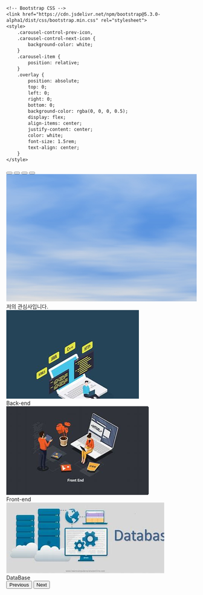 <!DOCTYPE html>
<html lang="ko">
<head>
    <meta charset="UTF-8">
    <meta name="viewport" content="width=device-width, initial-scale=1.0">
    <title>My Hugo Site</title>

    <!-- Bootstrap CSS -->
    <link href="https://cdn.jsdelivr.net/npm/bootstrap@5.3.0-alpha1/dist/css/bootstrap.min.css" rel="stylesheet">
    <style>
        .carousel-control-prev-icon,
        .carousel-control-next-icon {
            background-color: white; 
        }
        .carousel-item {
            position: relative;
        }
        .overlay {
            position: absolute;
            top: 0;
            left: 0;
            right: 0;
            bottom: 0;
            background-color: rgba(0, 0, 0, 0.5);
            display: flex;
            align-items: center;
            justify-content: center;
            color: white;
            font-size: 1.5rem; 
            text-align: center;
        }
    </style>    
</head>
<body>
<!-- 이미지 슬라이더 추가 -->
<div id="carouselExampleIndicators" class="carousel slide" data-bs-ride="carousel">
    <div class="carousel-indicators">
        <button type="button" data-bs-target="#carouselExampleIndicators" data-bs-slide-to="0" class="active" aria-current="true" aria-label="Slide 1"></button>
        <button type="button" data-bs-target="#carouselExampleIndicators" data-bs-slide-to="1" aria-label="Slide 2"></button>
        <button type="button" data-bs-target="#carouselExampleIndicators" data-bs-slide-to="2" aria-label="Slide 3"></button>
        <button type="button" data-bs-target="#carouselExampleIndicators" data-bs-slide-to="3" aria-label="Slide 4"></button> <!-- 새로운 인디케이터 추가 -->
    </div>
    <div class="carousel-inner">
        <div class="carousel-item active">
            <img src="assets/media/image_slider/background.jpg" class="d-block w-100" alt="New Slide">
            <div class="overlay">저의 관심사입니다.</div> 
        </div>
        <div class="carousel-item">
            <img src="assets/media/image_slider/backend.jpg" class="d-block w-100" alt="First slide">
            <div class="overlay">Back-end</div>
        </div>
        <div class="carousel-item">
            <img src="assets/media/image_slider/frontend.jpg" class="d-block w-100" alt="Second slide">
            <div class="overlay">Front-end</div>
        </div>
        <div class="carousel-item">
            <img src="assets/media/image_slider/database.jpg" class="d-block w-100" alt="Third slide">
            <div class="overlay">DataBase</div>
        </div>
    </div>
    <button class="carousel-control-prev" type="button" data-bs-target="#carouselExampleIndicators" data-bs-slide="prev">
        <span class="carousel-control-prev-icon" aria-hidden="true"></span>
        <span class="visually-hidden">Previous</span>
    </button>
    <button class="carousel-control-next" type="button" data-bs-target="#carouselExampleIndicators" data-bs-slide="next">
        <span class="carousel-control-next-icon" aria-hidden="true"></span>
        <span class="visually-hidden">Next</span>
    </button>
</div>

<!-- Bootstrap JS -->
<script src="https://cdn.jsdelivr.net/npm/bootstrap@5.3.0-alpha1/dist/js/bootstrap.bundle.min.js"></script>
</body>
</html>
